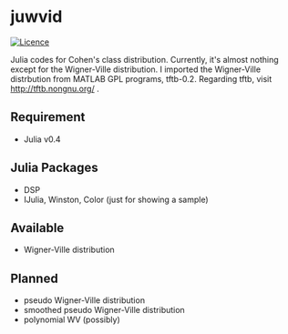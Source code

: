 juwvid
===========

[![Licence](http://img.shields.io/badge/license-GPLv2-blue.svg?style=flat)](http://www.gnu.org/licenses/gpl-2.0.html)

Julia codes for Cohen's class distribution. Currently, it's almost nothing except for the Wigner-Ville distribution. I imported the Wigner-Ville distrbution from MATLAB GPL programs, tftb-0.2. Regarding tftb, visit http://tftb.nongnu.org/ .

Requirement
----------------------
- Julia v0.4

Julia Packages 
------------------------
- DSP
- IJulia, Winston, Color (just for showing a sample)

Available 
------------------------

- Wigner-Ville distribution

Planned 
------------------------

- pseudo Wigner-Ville distribution
- smoothed pseudo Wigner-Ville distribution
- polynomial WV (possibly)